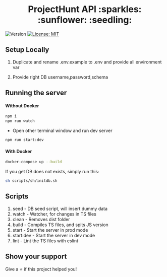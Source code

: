 <h1 align="center">ProjectHunt API :sparkles: :sunflower: :seedling:</h1>
<p>
  <img alt="Version" src="https://img.shields.io/badge/version-1.0.0-blue.svg?cacheSeconds=2592000" />
  <a href="#" target="_blank">
    <img alt="License: MIT" src="https://img.shields.io/badge/License-MIT-yellow.svg" />
  </a>
</p>

## Setup Locally

1. Duplicate and rename .env.example to .env and provide all environment var

2. Provide right DB username,password,schema

## Running the server

#### Without Docker

```sh
npm i
npm run watch
```

- Open other terminal window and run dev server

```sh
npm run start:dev
```

#### With Docker

```sh
docker-compose up --build
```

If you get DB does not exists, simply run this:

```sh
sh scripts/sh/initdb.sh
```

## Scripts

1. seed - DB seed script, will insert dummy data
2. watch - Watcher, for changes in TS files
3. clean - Removes dist folder
4. build - Compiles TS files, and spits JS version
5. start - Start the server in prod mode
6. start:dev - Start the server in dev mode
7. lint - Lint the TS files with eslint

## Show your support

Give a ⭐️ if this project helped you!
